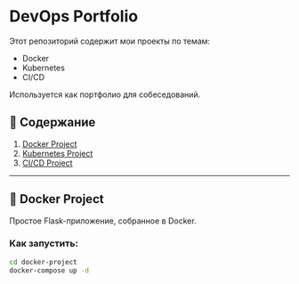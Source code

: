 # DevOps Portfolio

Этот репозиторий содержит мои проекты по темам:
- Docker
- Kubernetes
- CI/CD

Используется как портфолио для собеседований.

## 🧰 Содержание

1. [Docker Project](#docker-project)
2. [Kubernetes Project](#kubernetes-project)
3. [CI/CD Project](#cicd-project)

---

## 🐳 Docker Project

Простое Flask-приложение, собранное в Docker.

### Как запустить:
```bash
cd docker-project
docker-compose up -d
